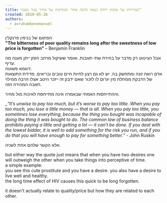```yaml
---
title: המרירות של איכות ירודה נשאר הרבה אחרי המתיקות של מחיר נמוך נשכח"
created: 2010-05-26
authors: 
  - avrahambenemanuel
---
```

  
  הפתגם של בנימין פרנקלין  
__"The bitterness of poor quality remains long after the sweetness of low price is forgotten”__ – Benjamin Franklin  

  
  
אבל הציטוט רק מדבר על בחירת שתי תאבות. ואומר ששיקול מרחב הזמן ייתן מענה מה עדיף.  
דוגמא פשוטה:  
אדם רואה זונה ומתחשק בה. יש לא גם רצון לחיות חיים טובים ובריאים. מדידת התוצאות של הדבקת ממחלת מין יגרום לו לזכור שאם ידבק זה ייזכר היטב אצלו הרבה ממילוי תאבה המהירה הזה.  
  
וההתייחסות האמתי שבאמרה אינה מתייחסת לאיכות מול מחיר.

__“It’s unwise to pay too much, but it’s worse to pay too little. When you pay too much, you lose a little money — that is all. When you pay too little, you sometimes lose everything, because the thing you bought was incapable of doing the thing it was bought to do. The common law of business balance prohibits paying a little and getting a lot — it can’t be done. If you deal with the lowest bidder, it is well to add something for the risk you run, and if you do that you will have enough to pay for something better.”_ - John Ruskin

אלא הקשר שלהם אחת לשניה.
  
but either way the quote just means that when you have two desires one will outweigh the other when you take things into perceptive of time.  
a simple example:  
you see this cute prostitute and you have a desire. you also have a desire to live well and healthy.  
the long time effect of HIV causes this quick to be long forgotten.  
  
it doesn't actually relate to quality/price
but how they are related to each other.
